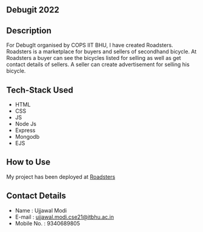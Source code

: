 ## Debugit 2022

## Description
For DebugIt organised by COPS IIT BHU, I have created Roadsters. Roadsters is a marketplace for buyers and sellers of secondhand bicycle. At Roadsters a buyer can see the bicycles listed for selling as well as get contact details of sellers. A seller can create advertisement for selling his bicycle.

## Tech-Stack Used
 - HTML
 - CSS
 - JS
 - Node Js
 - Express
 - Mongodb
 - EJS

## How to Use
  My project has been deployed at [Roadsters](https://roadsters3.herokuapp.com/)

## Contact Details
 - Name : Ujjawal Modi
 - E-mail : ujjawal.modi.cse21@itbhu.ac.in
 - Mobile No. : 9340689805 

